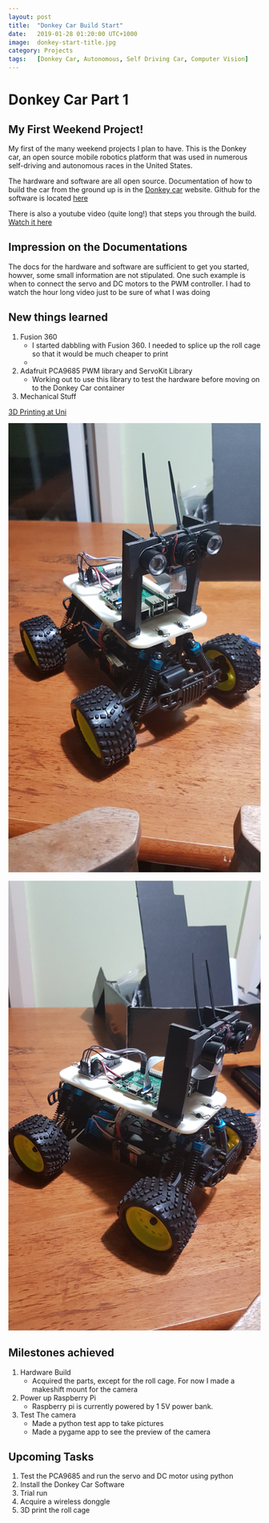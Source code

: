 ```yaml
---
layout: post
title:  "Donkey Car Build Start"
date:   2019-01-28 01:20:00 UTC+1000
image:  donkey-start-title.jpg
category: Projects
tags:   [Donkey Car, Autonomous, Self Driving Car, Computer Vision]
---
```


# Donkey Car Part 1

## My First Weekend Project!

My first of the many weekend projects I plan to have. This is the Donkey car, an open source mobile robotics platform that was used in numerous self-driving and autonomous races in the United States.

The hardware and software are all open source. Documentation of how to build the car from the ground up is in the [Donkey car](http://docs.donkeycar.com/) website. Github for the software is located [here](https://github.com/autorope/donkeycar/)

There is also a youtube video (quite long!) that steps you through the build. [Watch it here](https://www.youtube.com/watch?v=byRLYkZkJZE)

## Impression on the Documentations

The docs for the hardware and software are sufficient to get you started, howver, some small information are not stipulated. One such example is when to connect the servo and DC motors to the PWM controller. I had to watch the hour long video just to be sure of what I was doing

## New things learned

1. Fusion 360
    - I started dabbling with Fusion 360. I needed to splice up the roll cage so that it would be much cheaper to print
    - 
2. Adafruit PCA9685 PWM library and ServoKit Library
    - Working out to use this library to test the hardware before moving on to the Donkey Car container
3. Mechanical Stuff

[3D Printing at Uni](https://www.youtube.com/watch?v=go2yfWgBfSs&feature=youtu.be)

![Donkey Car](/img/donkey-start.jpg)

![Donkey Car](/img/donkey-start-2.jpg)

## Milestones achieved

1. Hardware Build
    - Acquired the parts, except for the roll cage. For now I made a makeshift mount for the camera
2. Power up Raspberry Pi
    - Raspberry pi is currently powered by 1 5V power bank.
3. Test The camera
    - Made a python test app to take pictures
    - Made a pygame app to see the preview of the camera

## Upcoming Tasks

1. Test the PCA9685 and run the servo and DC motor using python
2. Install the Donkey Car Software
3. Trial run
4. Acquire a wireless donggle
5. 3D print the roll cage